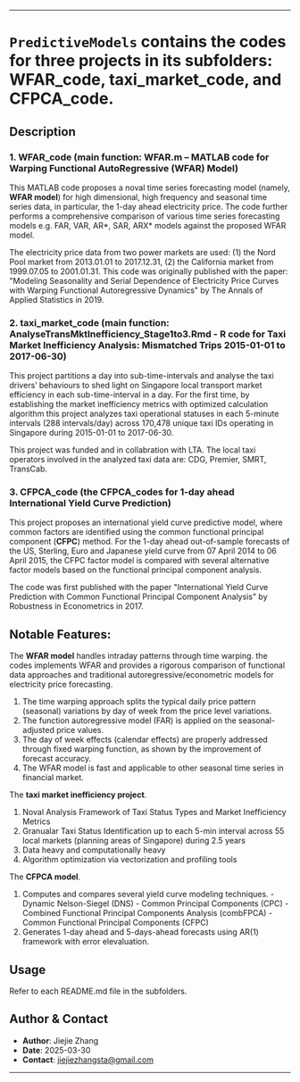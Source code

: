 
---

# `PredictiveModels` contains the codes for three projects in its subfolders: WFAR_code, taxi_market_code, and CFPCA_code.

## Description  
### 1. WFAR_code (main function: WFAR.m – MATLAB code for Warping Functional AutoRegressive (WFAR) Model)  
This MATLAB code proposes a noval time series forecasting model (namely, **WFAR model**) for high dimensional, high frequency and seasonal time series data, in particular, the 1-day ahead electricity price. The code further performs a comprehensive comparison of various time series forecasting models e.g. FAR, VAR, AR*, SAR, ARX* models against the proposed WFAR model.

The electricity price data from two power markets are used: (1) the Nord Pool market from 2013.01.01 to 2017.12.31, (2) the California market from 1999.07.05 to 2001.01.31. This code was originally published with the paper: "Modeling Seasonality and Serial Dependence of Electricity Price Curves with Warping Functional Autoregressive Dynamics" by The Annals of Applied Statistics in 2019.


### 2. taxi_market_code (main function: AnalyseTransMktInefficiency_Stage1to3.Rmd - R code for Taxi Market Inefficiency Analysis: Mismatched Trips 2015-01-01 to 2017-06-30)
This project partitions a day into sub-time-intervals and analyse the taxi drivers’ behaviours to shed light on Singapore local transport market efficiency in each sub-time-interval in a day. For the first time, by establishing the market inefficiency metrics with optimized calculation algorithm this project analyzes taxi operational statuses in each 5-minute intervals (288 intervals/day) across 170,478 unique taxi IDs operating in Singapore during 2015-01-01 to 2017-06-30.

This project was funded and in collabration with LTA. The local taxi operators involved in the analyzed taxi data are: CDG, Premier, SMRT, TransCab.

### 3. CFPCA_code (the CFPCA_codes for 1-day ahead International Yield Curve Prediction)
This project proposes an international yield curve predictive model, where common
factors are identified using the common functional principal component (**CFPC**)
method. For the 1-day ahead out-of-sample forecasts of the US, Sterling, Euro
and Japanese yield curve from 07 April 2014 to 06 April 2015, the CFPC factor
model is compared with several alternative factor models based on the functional principal
component analysis. 

The code was first published with the paper "International Yield Curve Prediction with Common Functional Principal Component Analysis" by Robustness in Econometrics in 2017.

## Notable Features:
The **WFAR model** handles intraday patterns through time warping. the codes implements WFAR and provides a rigorous comparison of functional data approaches and traditional autoregressive/econometric models for electricity price forecasting.

   1. The time warping approach splits the typical daily price pattern (seasonal) variations by day of week from the price level variations.
   2. The function autoregressive model (FAR) is applied on the seasonal-adjusted price values.
   3. The day of week effects (calendar effects) are properly addressed through fixed warping function, as shown by the improvement of forecast accuracy.
   4. The WFAR model is fast and applicable to other seasonal time series in financial market.
  
The **taxi market inefficiency project**. 
   1. Noval Analysis Framework of Taxi Status Types and Market Inefficiency Metrics
   2. Granualar Taxi Status Identification up to each 5-min interval across 55 local markets (planning areas of Singapore) during 2.5 years
   3. Data heavy and computationally heavy
   4. Algorithm optimization via vectorization and profiling tools

The **CFPCA model**.
  1. Computes and compares several yield curve modeling techniques.
    - Dynamic Nelson-Siegel (DNS)
    - Common Principal Components (CPC)
    - Combined Functional Principal Components Analysis (combFPCA)
    - Common Functional Principal Components (CFPC)
 2. Generates 1-day ahead and 5-days-ahead forecasts using AR(1) framework with error elevaluation.
  

## Usage  
Refer to each README.md file in the subfolders.

## Author & Contact  
- **Author**: Jiejie Zhang
- **Date**: 2025-03-30
- **Contact**: jiejiezhangsta@gmail.com

---
